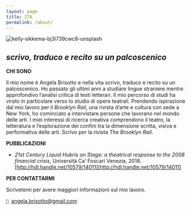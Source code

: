 ```yaml
---
layout: page
title: ITA
permalink: /about/
---
```


![kelly-sikkema-bj3l739cwc8-unsplash](https://user-images.githubusercontent.com/57620839/69497386-a14d1980-0edc-11ea-8613-d03d7531ebd2.jpg)



## _scrivo, traduco e recito su un palcoscenico_ 


**CHI SONO**

Il mio nome è Angela Brisotto e nella vita scrivo, traduco e recito su un palcoscenico. Ho passato gli ultimi anni a studiare lingue straniere mentre approfondivo l’analisi critica di testi letterari. Il mio percorso di studi ha virato in particolare verso lo studio di opere teatrali. Prendendo ispirazione dal mio lavoro per il _Brooklyn Rail_, una rivista d’arte e cultura con sede a New York, ho cominciato a intervistare persone che lavorano nel mondo delle arti. I miei interessi di ricerca creativa comprendono il teatro, la letteratura e l’esplorazione dei confini tra la dimensione scritta, visiva e performativa delle arti. Scrivo per la rivista _The Brooklyn Rail_.   

**PUBBLICAZIONI**

*   _21st Century Liquid Hubris on Stage: a theatrical response to the 2008 financial crisis_, Università Ca’ Foscari Venezia, 2018.    
[http://hdl.handle.net/10579/14011](http://hdl.handle.net/10579/14011)


**PER CONTATTARMI**

Scrivetemi per avere maggiori informazioni sul mio lavoro.

<code>📮 </code>angela.brisotto@gmail.com




